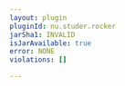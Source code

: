 ```yaml
---
layout: plugin
pluginId: nu.studer.rocker
jarSha1: INVALID
isJarAvailable: true
error: NONE
violations: []

---
```

